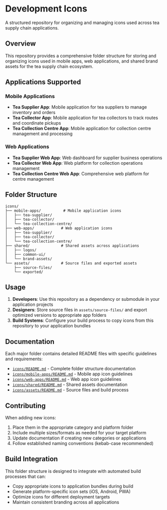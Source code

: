 # Development Icons

A structured repository for organizing and managing icons used across tea supply chain applications.

## Overview

This repository provides a comprehensive folder structure for storing and organizing icons used in mobile apps, web applications, and shared brand assets for the tea supply chain ecosystem.

## Applications Supported

### Mobile Applications
- **Tea Supplier App**: Mobile application for tea suppliers to manage inventory and orders
- **Tea Collector App**: Mobile application for tea collectors to track routes and coordinate pickups  
- **Tea Collection Centre App**: Mobile application for collection centre management and processing

### Web Applications
- **Tea Supplier Web App**: Web dashboard for supplier business operations
- **Tea Collector Web App**: Web platform for collection operations management
- **Tea Collection Centre Web App**: Comprehensive web platform for centre management

## Folder Structure

```
icons/
├── mobile-apps/          # Mobile application icons
│   ├── tea-supplier/
│   ├── tea-collector/
│   └── tea-collection-centre/
├── web-apps/            # Web application icons  
│   ├── tea-supplier/
│   ├── tea-collector/
│   └── tea-collection-centre/
├── shared/              # Shared assets across applications
│   ├── logos/
│   ├── common-ui/
│   └── brand-assets/
└── assets/              # Source files and exported assets
    ├── source-files/
    └── exported/
```

## Usage

1. **Developers**: Use this repository as a dependency or submodule in your application projects
2. **Designers**: Store source files in `assets/source-files/` and export optimized versions to appropriate app folders
3. **Build Systems**: Configure your build process to copy icons from this repository to your application bundles

## Documentation

Each major folder contains detailed README files with specific guidelines and requirements:
- [`icons/README.md`](icons/README.md) - Complete folder structure documentation
- [`icons/mobile-apps/README.md`](icons/mobile-apps/README.md) - Mobile app icon guidelines
- [`icons/web-apps/README.md`](icons/web-apps/README.md) - Web app icon guidelines
- [`icons/shared/README.md`](icons/shared/README.md) - Shared assets documentation
- [`icons/assets/README.md`](icons/assets/README.md) - Source files and build process

## Contributing

When adding new icons:
1. Place them in the appropriate category and platform folder
2. Include multiple sizes/formats as needed for your target platform
3. Update documentation if creating new categories or applications
4. Follow established naming conventions (kebab-case recommended)

## Build Integration

This folder structure is designed to integrate with automated build processes that can:
- Copy appropriate icons to application bundles during build
- Generate platform-specific icon sets (iOS, Android, PWA)
- Optimize icons for different deployment targets
- Maintain consistent branding across all applications